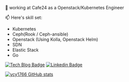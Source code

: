  👋 working at Cafe24 as a Openstack/Kubernetes Engineer

📫 Here's skill set:
- Kubernetes
- Ceph(Rook / Ceph-ansible)
- Openstack  (Using Kolla, Openstack Helm)
- SDN 
- Elastic Stack 
- Go

[![Tech Blog Badge](http://img.shields.io/badge/-Tech%20blog-black?style=flat-square&logo=github&link=https://cyuu.tistory.com/)](https://cyuu.tistory.com/) 
[![Linkedin Badge](https://img.shields.io/badge/-LinkedIn-blue?style=flat-square&logo=Linkedin&logoColor=white&link=https://www.linkedin.com/in/chanyeol-yoon-5b4363b5//)](https://www.linkedin.com/in/chanyeol-yoon-5b4363b5/) 


[![ycy1766 GitHub stats](https://github-readme-stats.vercel.app/api?username=ycy1766)](https://github.com/anuraghazra/github-readme-stats)

